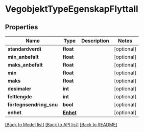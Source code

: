 # VegobjektTypeEgenskapFlyttall

## Properties
Name | Type | Description | Notes
------------ | ------------- | ------------- | -------------
**standardverdi** | **float** |  | [optional] 
**min_anbefalt** | **float** |  | [optional] 
**maks_anbefalt** | **float** |  | [optional] 
**min** | **float** |  | [optional] 
**maks** | **float** |  | [optional] 
**desimaler** | **int** |  | [optional] 
**feltlengde** | **int** |  | [optional] 
**fortegnsendring_snu** | **bool** |  | [optional] 
**enhet** | [**Enhet**](Enhet.md) |  | [optional] 

[[Back to Model list]](../README.md#documentation-for-models) [[Back to API list]](../README.md#documentation-for-api-endpoints) [[Back to README]](../README.md)

